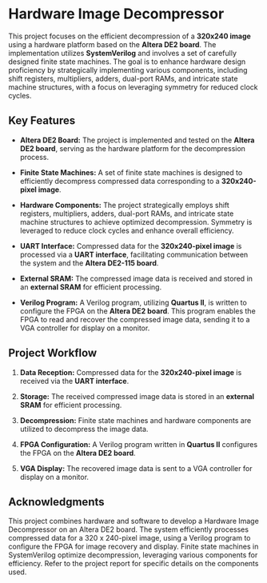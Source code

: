 # Hardware Image Decompressor

This project focuses on the efficient decompression of a **320x240 image** using a hardware platform based on the **Altera DE2 board**. The implementation utilizes **SystemVerilog** and involves a set of carefully designed finite state machines. The goal is to enhance hardware design proficiency by strategically implementing various components, including shift registers, multipliers, adders, dual-port RAMs, and intricate state machine structures, with a focus on leveraging symmetry for reduced clock cycles.

## Key Features

- **Altera DE2 Board:** The project is implemented and tested on the **Altera DE2 board**, serving as the hardware platform for the decompression process.

- **Finite State Machines:** A set of finite state machines is designed to efficiently decompress compressed data corresponding to a **320x240-pixel image**.

- **Hardware Components:** The project strategically employs shift registers, multipliers, adders, dual-port RAMs, and intricate state machine structures to achieve optimized decompression. Symmetry is leveraged to reduce clock cycles and enhance overall efficiency.

- **UART Interface:** Compressed data for the **320x240-pixel image** is processed via a **UART interface**, facilitating communication between the system and the **Altera DE2-115 board**.

- **External SRAM:** The compressed image data is received and stored in an **external SRAM** for efficient processing.

- **Verilog Program:** A Verilog program, utilizing **Quartus II**, is written to configure the FPGA on the **Altera DE2 board**. This program enables the FPGA to read and recover the compressed image data, sending it to a VGA controller for display on a monitor.

## Project Workflow

1. **Data Reception:**
   Compressed data for the **320x240-pixel image** is received via the **UART interface**.

2. **Storage:**
   The received compressed image data is stored in an **external SRAM** for efficient processing.

3. **Decompression:**
   Finite state machines and hardware components are utilized to decompress the image data.

4. **FPGA Configuration:**
   A Verilog program written in **Quartus II** configures the FPGA on the **Altera DE2 board**.

5. **VGA Display:**
   The recovered image data is sent to a VGA controller for display on a monitor.
   
## Acknowledgments

This project combines hardware and software to develop a Hardware Image Decompressor on an Altera DE2 board. The system efficiently processes compressed data for a 320 x 240-pixel image, using a Verilog program to configure the FPGA for image recovery and display. Finite state machines in SystemVerilog optimize decompression, leveraging various components for efficiency. Refer to the project report for specific details on the components used.



